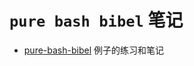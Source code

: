 # `pure bash bibel` 笔记
* [pure-bash-bibel](https://github.com/dylanaraps/pure-bash-bible.git) 例子的练习和笔记
